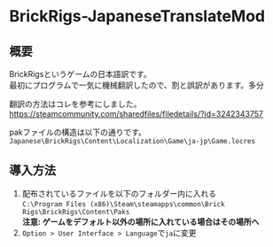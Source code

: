 # BrickRigs-JapaneseTranslateMod
## 概要
BrickRigsというゲームの日本語訳です。  
最初にプログラムで一気に機械翻訳したので、割と誤訳があります。多分  
  
翻訳の方法はコレを参考にしました。  
https://steamcommunity.com/sharedfiles/filedetails/?id=3242343757  
  
pakファイルの構造は以下の通りです。  
`Japanese\BrickRigs\Content\Localization\Game\ja-jp\Game.locres`  
  
## 導入方法
1. 配布されているファイルを以下のフォルダー内に入れる  
  `C:\Program Files (x86)\Steam\steamapps\common\Brick Rigs\BrickRigs\Content\Paks`  
  **注意: ゲームをデフォルト以外の場所に入れている場合はその場所へ**  
2. `Option > User Interface > Language`で`ja`に変更  
